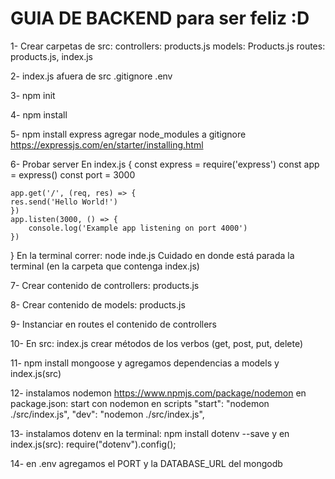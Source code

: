 # GUIA DE BACKEND para ser feliz :D
1- Crear carpetas de src: 
controllers: products.js
models: Products.js
routes: products.js, index.js

2- index.js afuera de src
.gitignore
.env

3- npm init

4- npm install

5- npm install express
agregar node_modules a gitignore
https://expressjs.com/en/starter/installing.html

6- Probar server
En index.js {
    const express = require('express')
    const app = express()
    const port = 3000

    app.get('/', (req, res) => {
    res.send('Hello World!')
    })
    app.listen(3000, () => {
        console.log('Example app listening on port 4000')
    })
}
En la terminal correr: node inde.js
Cuidado en donde está parada la terminal (en la carpeta que contenga index.js)

7- Crear contenido de controllers: products.js

8- Crear contenido de models: products.js

9- Instanciar en routes el contenido de controllers

10- En src: index.js crear métodos de los verbos (get, post, put, delete)

11-  npm install mongoose
y agregamos dependencias a models y index.js(src)

12- instalamos nodemon
https://www.npmjs.com/package/nodemon
en package.json: start con nodemon en scripts
"start": "nodemon ./src/index.js",
"dev": "nodemon ./src/index.js",

13- instalamos dotenv en la terminal:
    npm install dotenv --save
y en index.js(src):
    require("dotenv").config();

14- en .env agregamos el PORT y la DATABASE_URL del mongodb